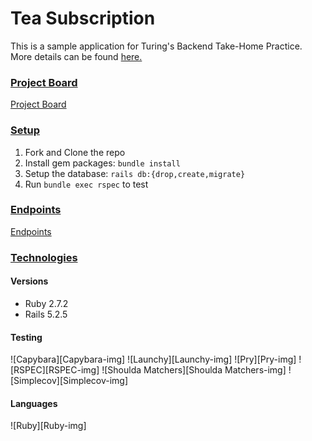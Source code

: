 # Tea Subscription

This is a sample application for Turing's Backend Take-Home Practice. More details can be found [here.](https://mod4.turing.edu/projects/take_home/take_home_be)

### <ins>Project Board</ins>

[Project Board](https://github.com/AlexMMcConnell/tea_subscription/projects/1)

### <ins>Setup</ins>
1. Fork and Clone the repo
2. Install gem packages: `bundle install`
3. Setup the database: `rails db:{drop,create,migrate}`
4. Run `bundle exec rspec` to test

### <ins>Endpoints</ins>

[Endpoints](https://github.com/alexmmcconnell/tea_subscription/blob/main/endpoints.md)

### <ins>Technologies</ins>

#### Versions
- Ruby 2.7.2
- Rails 5.2.5

#### Testing
![Capybara][Capybara-img]
![Launchy][Launchy-img]
![Pry][Pry-img]
![RSPEC][RSPEC-img]
![Shoulda Matchers][Shoulda Matchers-img]
![Simplecov][Simplecov-img]

#### Languages
![Ruby][Ruby-img]

